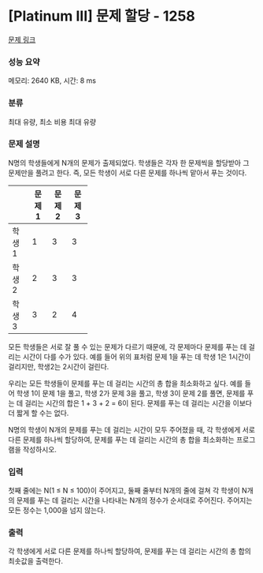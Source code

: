 # [Platinum III] 문제 할당 - 1258 

[문제 링크](https://www.acmicpc.net/problem/1258) 

### 성능 요약

메모리: 2640 KB, 시간: 8 ms

### 분류

최대 유량, 최소 비용 최대 유량

### 문제 설명

<p>N명의 학생들에게 N개의 문제가 출제되었다. 학생들은 각자 한 문제씩을 할당받아 그 문제만을 풀려고 한다. 즉, 모든 학생이 서로 다른 문제를 하나씩 맡아서 푸는 것이다.</p>

<table class="table table-bordered" style="width: 32%;">
	<thead>
		<tr>
			<th style="8%;"> </th>
			<th style="8%;">문제 1</th>
			<th style="8%;">문제 2</th>
			<th style="8%;">문제 3</th>
		</tr>
	</thead>
	<tbody>
		<tr>
			<td>학생 1</td>
			<td>1</td>
			<td>3</td>
			<td>3</td>
		</tr>
		<tr>
			<td>학생 2</td>
			<td>2</td>
			<td>3</td>
			<td>3</td>
		</tr>
		<tr>
			<td>학생 3</td>
			<td>3</td>
			<td>2</td>
			<td>4</td>
		</tr>
	</tbody>
</table>

<p>모든 학생들은 서로 잘 풀 수 있는 문제가 다르기 때문에, 각 문제마다 문제를 푸는 데 걸리는 시간이 다를 수가 있다. 예를 들어 위의 표처럼 문제 1을 푸는 데 학생 1은 1시간이 걸리지만, 학생2는 2시간이 걸린다.</p>

<p>우리는 모든 학생들이 문제를 푸는 데 걸리는 시간의 총 합을 최소화하고 싶다. 예를 들어 학생 1이 문제 1을 풀고, 학생 2가 문제 3을 풀고, 학생 3이 문제 2를 풀면, 문제를 푸는 데 걸리는 시간의 합은 1 + 3 + 2 = 6이 된다. 문제를 푸는 데 걸리는 시간을 이보다 더 짧게 할 수는 없다.</p>

<p>N명의 학생이 N개의 문제를 푸는 데 걸리는 시간이 모두 주어졌을 때, 각 학생에게 서로 다른 문제를 하나씩 할당하여, 문제를 푸는 데 걸리는 시간의 총 합을 최소화하는 프로그램을 작성하시오.</p>

### 입력 

 <p>첫째 줄에는 N(1 ≤ N ≤ 100)이 주어지고, 둘째 줄부터 N개의 줄에 걸쳐 각 학생이 N개의 문제를 푸는 데 걸리는 시간을 나타내는 N개의 정수가 순서대로 주어진다. 주어지는 모든 정수는 1,000을 넘지 않는다.</p>

### 출력 

 <p>각 학생에게 서로 다른 문제를 하나씩 할당하여, 문제를 푸는 데 걸리는 시간의 총 합의 최솟값을 출력한다.</p>

